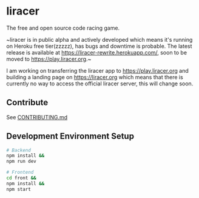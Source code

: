 # liracer
The free and open source code racing game.


~liracer is in public alpha and actively developed which means it's running on Heroku free tier(zzzzz), has bugs and downtime is probable. The latest release is available at https://liracer-rewrite.herokuapp.com/, soon to be moved to https://play.liracer.org.~

I am working on transferring the liracer app to https://play.liracer.org and building a landing page on https://liracer.org which means that there is currently no way to access the official liracer server, this will change soon.

## Contribute
See [CONTRIBUTING.md](CONTRIBUTING.md)

## Development Environment Setup
```sh
# Backend
npm install &&
npm run dev
```
```sh
# Frontend
cd front &&
npm install &&
npm start
```
